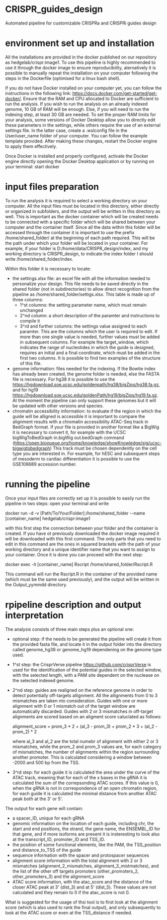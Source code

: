 # CRISPR_guides_design
Automated pipeline for customizable CRISPRa and CRISPRi guides design

# environment set up and installation
All the installations are provided in the docker published on our repository as hedgelab/crispr:image1.
To use this pipeline is highly recommended to use it through the docker image to ensure reproducibility, alernatively it is possible to manually repeat the installation on your computer following the steps in the Dockerfile (optimised for a linux bash shell).

If you do not have Docker installed on your computer yet, you can follow the instructions in the following link: https://docs.docker.com/get-started/get-docker/.
Ensure that the RAM and CPU allocated to Docker are sufficient to run the analysis. If you wish to run the analysis on an already indexed genome, 10 GB of RAM will be enough. Else, if you will need to run the indexing step, at least 30 GB are needed. To set the proper RAM limits for your analysis, some versions of Docker Desktop allow you to directly edit these parameters in the settings, while others require the use of an external settings file. In the latter case, create a .wslconfig file in the User/user_name folder of your computer. You can follow the example template provided. After making these changes, restart the Docker engine to apply them effectively.

Once Docker is installed and properly configured, activate the Docker engine directly opening the Docker Desktop application or by running on your terminal: start docker

# input files preparation
To run the analysis it is required to select a working directory on your computer. All the input files must be located in this directory, either directly or organized in subfolders, and the output will be written in this directory as well. This is important as the docker container which will be created needs to be connected with a specific folder which will be shared between your computer and the container itself. Since all the data within this folder will be accessed through the container it is important to use the prefix /home/shared_folder/ at the beginning of each path required. This will be the path under which your folder will be located in your container. For example, if your folder is D:/home/data/CRISPR_design/index, and my working directory is CRISPR_design, to indicate the index folder I should write /home/shared_folder/index.

Within this folder it is necessary to locate:
- the settings.xlsx file: an excel file with all the information needed to personalize your design. This file needs to be saved directly in the shared folder (not in subdirectories) to allow direct recognition from the pipeline as /home/shared_folder/settigs.xlsx. This table is made up of three columns:
  - 1^st columns: the setting parameter name, which must remain unchanged
  - 2^nd column: a short description of the paramter and instructions to compile it
  - 3^rd and further columns: the settings value assigned to each paramter. This are the columns which the user is required to edit. If more than one single value is needed, further values must be added in subsequent columns. For example the target_window, which indicates the range of nucleotides in which the guide is designed, requires an initial and a final coordinate, which must be added in the first two columns.
  It is possible to find two examples of the structure of this file.
- genome information: files needed for the indexing. If the Bowtie index has already been created, the genome folder is needed, else the FASTA file is necessary. For hg38 it is possible to use the https://hgdownload.soe.ucsc.edu/goldenpath/hg38/bigZips/hg38.fa.gz, and for hg19 https://hgdownload.soe.ucsc.edu/goldenPath/hg19/bigZips/hg19.fa.gz. At the moment the pipeline can only support these genomes but it will be updated with other versions and species.
- chromatin accessibility information: to evaluate if the region in which the guide will be alligned is accessible it is important to compare the alignment results with a chromatin accessibility ATAC-Seq track in BedGraph format. If your file is provided in another format like a BigWig it is necessary to convert it, for example with the UCSC bigWigToBedGraph in.bigWig out.bedGraph command (https://open.bioqueue.org/home/knowledge/showKnowledge/sig/ucsc-bigwigtobedgraph) This track must be chosen dependently on the cell type you are interested in. For example, for hESC and subsequent steps of mesoderm to cardiac differentiation it is possible to use the GSE106689 accession number.

# running the pipeline
Once your input files are correctly set up it is possible to easily run the pipeline in two steps: open your terminal and write

docker run -d -v  [Path/To/Your/Folder]:/home/shared_folder --name [container_name] hedgelab/crispr:image1

with this first step the connection between your folder and the container is created. If you have ot previously downloaded the docker image required it will be downloaded with this first command. The only parts that you need to edit in this command are the ones in squared brackets with the path of your working directory and a unique identifier name that you want to assign to your container. Once it is done you can proceed with the next step:

docker exec -it [container_name] Rscript /home/shared_folder/Rscript.R

This command will run the Rscript.R in the container of the provided name (which must be the same used previously), and the output will be written in the Output_yymmdd directory.

# rpipeline description and output interpretation
The analysis consists of three main steps plus an optional one:
- optional step: if the needs to be generated the pipeline will create it from the provided fasta file, and locate it in the output folder into the directory called genome_hg38 or genome_hg19 dependening on the genome type used.
- 1^st step: the CrisprVerse pipeline https://github.com/crisprVerse is used for the identification of the potential guides in the selected window, with the selected length, with a PAM site dependent on the nuclease on the selected indexed genome.
- 2^nd step: guides are realigned on the reference genome in order to detect potentially off-targets allignment. All the allignments from 0 to 3 mismatches are taken nto consideration. Guides with one or more alignment with 0 or 1 mismatch out of the target window are automatically discarded. Guides with 2 or 3 mismatches in off-target alignments are scored based on an aligment score caluclated as follows:

  alignment_score = prom_3 * 2 + (al_3 - prom_3) + prom_2 * 3 + (al_2 - prom_2) * 2

  where al_3 and al_2 are the total numebr of alignment with either 2 or 3 mismatches, while the prom_2 and prom_3 values are, for each category of mismatches, the number of alignments within the region surrounding another promoter. This is calculated considering a window between -2000 and 500 bp from the TSS.
- 3^rd step: for each guide it is calculated the area under the curve of the ATAC track, meaning that for each of the x bases in the gRNA it is calculated the sum of the correpsonding ATAC scores. If this value is 0, when the gRNA is not in correspondence of an open chromatin region, for each guide it is calculated the minimal distance from another ATAC peak both at the 3' or 5'.

The output for each gene will contain:
- a spacer_ID, unique for each gRNA
- genomic information on the location of each guide, including chr, the start and end positions, the strand, the gene name, the ENSEMBL_ID for that gene, and if more isoforms are present it is insteresting to look also at the transcript_ID, promoter_ID and TSS_ID.
- the position of some functional elements, like the PAM, the TSS_position and distance_to_TSS of the guide
- sequence information with the spacer and protospacer sequences
- alignment score information with the total alignment with 2 or 3 mismatches (alignment_2_mismatches, alignment_3_mistmatches), and the list of the other off targets promoters (other_promoters_2, other_promoters_3) and the alignment_score
- ATAC score information, with the atac_score and the distance of the closer ATAC peak at 3' (dist_3) and at 5' (dist_5). These values are not calculated and they remain to 0 if the atac_score is not 0.

What is suggested for the usage of thsi tool is to first look at the alignment score (which is also used to rank the final output), and only subsequently to look at the ATAC score or even at the TSS_distance if needed.

